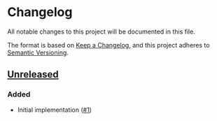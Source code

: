 # Changelog
All notable changes to this project will be documented in this file.

The format is based on [Keep a Changelog](https://keepachangelog.com/en/1.0.0/),
and this project adheres to [Semantic Versioning](https://semver.org/spec/v2.0.0.html).

## [Unreleased]
### Added

- Initial implementation ([#1])

[Unreleased]: https://github.com/projectsyn/component-coredns/compare/64e591c066ac2500127774a6fb28f0514a3ac6d6...HEAD

[#1]: https://github.com/projectsyn/component-coredns/pull/1
